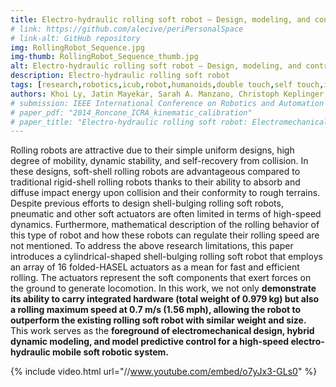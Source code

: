 ```yaml
---
title: Electro-hydraulic rolling soft robot — Design, modeling, and control
# link: https://github.com/alecive/periPersonalSpace
# link-alt: GitHub repository
img: RollingRobot_Sequence.jpg
img-thumb: RollingRobot_Sequence_thumb.jpg
alt: Electro-hydraulic rolling soft robot — Design, modeling, and control
description: Electro-hydraulic rolling soft robot
tags: [research,robotics,icub,robot,humanoids,double touch,self touch,inverse kinematics,denavit-hartenberg,dh parameters,ipopt,optimization,cognitive robotics,body representations,icra,icra 2014,body schema,open source,github]
authors: Khoi Ly, Jatin Mayekar, Sarah A. Manzano, Christoph Keplinger, Mark Rentschler, Nikolaus Correll
# submission: IEEE International Conference on Robotics and Automation (ICRA2014), Hong Kong, China, May 31-June 7, 2014
# paper_pdf: "2014_Roncone_ICRA_kinematic_calibration"
# paper_title: "Electro-hydraulic rolling soft robot: Electromechanical Design, hybrid dynamic modeling, and model predictive control"
---
```

Rolling robots are attractive due to their simple uniform designs, high degree of mobility, dynamic stability, and self-recovery from collision. In these designs, soft-shell rolling robots are advantageous compared to traditional rigid-shell rolling robots thanks to their ability to absorb and diffuse impact energy upon collision and their conformity to rough terrains. Despite previous efforts to design shell-bulging rolling soft robots, pneumatic and other soft actuators are often limited in terms of high-speed dynamics. Furthermore, mathematical description of the rolling behavior of this type of robot and how these robots can regulate their rolling speed are not mentioned. To address the above research limitations, this paper introduces a cylindrical-shaped shell-bulging rolling soft robot that employs an array of 16 folded-HASEL actuators as a mean for fast and efficient rolling. The actuators represent the soft components that exert forces on the ground to generate locomotion. In this work, we not only **demonstrate its ability to carry integrated hardware (total weight of 0.979 kg) but also a rolling maximum speed at 0.7 m/s (1.56 mph), allowing the robot to outperform the existing rolling soft robot with similar weight and size.** This work serves as the **foreground of electromechanical design, hybrid dynamic modeling, and model predictive control for a high-speed electro-hydraulic mobile soft robotic system.** 

{% include video.html url="//www.youtube.com/embed/o7yJx3-GLs0" %}